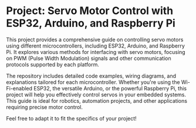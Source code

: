 # Project: Servo Motor Control with ESP32, Arduino, and Raspberry Pi

This project provides a comprehensive guide on controlling servo motors using different microcontrollers, including ESP32, Arduino, and Raspberry Pi. It explores various methods for interfacing with servo motors, focusing on PWM (Pulse Width Modulation) signals and other communication protocols supported by each platform. 

The repository includes detailed code examples, wiring diagrams, and explanations tailored for each microcontroller. Whether you're using the Wi-Fi-enabled ESP32, the versatile Arduino, or the powerful Raspberry Pi, this project will help you effectively control servos in your embedded systems. This guide is ideal for robotics, automation projects, and other applications requiring precise motor control.

Feel free to adapt it to fit the specifics of your project!

